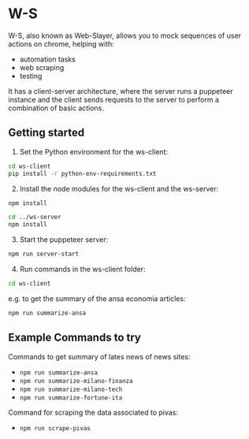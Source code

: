 # W-S

W-S, also known as Web-Slayer, allows you to mock sequences of user actions on chrome, helping with:
- automation tasks
- web scraping
- testing

It has a client-server architecture, where the server runs a puppeteer instance and the client sends requests to the server to perform a combination of basic actions.
## Getting started

1. Set the Python environment for the ws-client:
   
```bash
cd ws-client
pip install -r python-env-requirements.txt
```

2. Install the node modules for the ws-client and the ws-server:
   
```bash
npm install
```

```bash
cd ../ws-server
npm install
```

3. Start the puppeteer server:
   
```bash
npm run server-start
```

4. Run commands in the ws-client folder:

```bash
cd ws-client
```

e.g. to get the summary of the ansa economia articles:

```bash
npm run summarize-ansa
```

## Example Commands to try

Commands to get summary of lates news of news sites:
- `npm run summarize-ansa`
- `npm run summarize-milano-finanza`
- `npm run summarize-milano-tech`
- `npm run summarize-fortune-ita`

Command for scraping the data associated to pivas:

- `npm run scrape-pivas`

